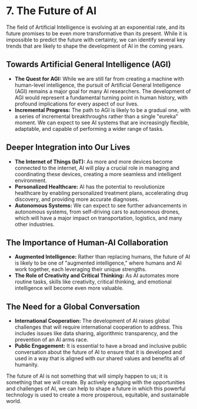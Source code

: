 # 7. The Future of AI

The field of Artificial Intelligence is evolving at an exponential rate, and its future promises to be even more transformative than its present. While it is impossible to predict the future with certainty, we can identify several key trends that are likely to shape the development of AI in the coming years.

## Towards Artificial General Intelligence (AGI)

*   **The Quest for AGI:** While we are still far from creating a machine with human-level intelligence, the pursuit of Artificial General Intelligence (AGI) remains a major goal for many AI researchers. The development of AGI would represent a fundamental turning point in human history, with profound implications for every aspect of our lives.
*   **Incremental Progress:** The path to AGI is likely to be a gradual one, with a series of incremental breakthroughs rather than a single "eureka" moment. We can expect to see AI systems that are increasingly flexible, adaptable, and capable of performing a wider range of tasks.

## Deeper Integration into Our Lives

*   **The Internet of Things (IoT):** As more and more devices become connected to the internet, AI will play a crucial role in managing and coordinating these devices, creating a more seamless and intelligent environment.
*   **Personalized Healthcare:** AI has the potential to revolutionize healthcare by enabling personalized treatment plans, accelerating drug discovery, and providing more accurate diagnoses.
*   **Autonomous Systems:** We can expect to see further advancements in autonomous systems, from self-driving cars to autonomous drones, which will have a major impact on transportation, logistics, and many other industries.

## The Importance of Human-AI Collaboration

*   **Augmented Intelligence:** Rather than replacing humans, the future of AI is likely to be one of "augmented intelligence," where humans and AI work together, each leveraging their unique strengths.
*   **The Role of Creativity and Critical Thinking:** As AI automates more routine tasks, skills like creativity, critical thinking, and emotional intelligence will become even more valuable.

## The Need for a Global Conversation

*   **International Cooperation:** The development of AI raises global challenges that will require international cooperation to address. This includes issues like data sharing, algorithmic transparency, and the prevention of an AI arms race.
*   **Public Engagement:** It is essential to have a broad and inclusive public conversation about the future of AI to ensure that it is developed and used in a way that is aligned with our shared values and benefits all of humanity.

The future of AI is not something that will simply happen to us; it is something that we will create. By actively engaging with the opportunities and challenges of AI, we can help to shape a future in which this powerful technology is used to create a more prosperous, equitable, and sustainable world.
